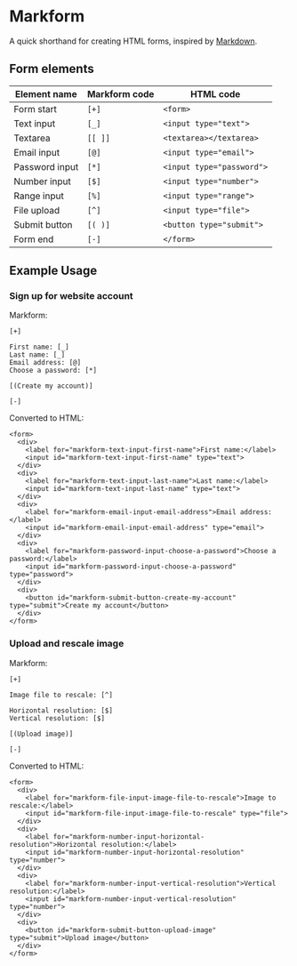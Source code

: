 # Markform

A quick shorthand for creating HTML forms, inspired by [Markdown](https://daringfireball.net/projects/markdown/).

## Form elements

| Element name | Markform code | HTML code |
| --- | -- | -- |
| Form start | `[+]` | `<form>` |
| Text input | `[_]` | `<input type="text">` |
| Textarea | `[[ ]]` | `<textarea></textarea>` |
| Email input | `[@]` | `<input type="email">` |
| Password input |`[*]` | `<input type="password">` |
| Number input | `[$]` | `<input type="number">` |
| Range input | `[%]` | `<input type="range">` |
| File upload | `[^]` | `<input type="file">` |
| Submit button | `[( )]` | `<button type="submit">` |
| Form end | `[-]` | `</form>` |

## Example Usage

### Sign up for website account

Markform:

```
[+]

First name: [_]
Last name: [_]
Email address: [@]
Choose a password: [*]

[(Create my account)]

[-]
```

Converted to HTML:

```
<form>
  <div>
    <label for="markform-text-input-first-name">First name:</label>
    <input id="markform-text-input-first-name" type="text">
  </div>
  <div>
    <label for="markform-text-input-last-name">Last name:</label>
    <input id="markform-text-input-last-name" type="text">
  </div>
  <div>
    <label for="markform-email-input-email-address">Email address:</label>
    <input id="markform-email-input-email-address" type="email">
  </div>
  <div>
    <label for="markform-password-input-choose-a-password">Choose a password:</label>
    <input id="markform-password-input-choose-a-password" type="password">
  </div>
  <div>
    <button id="markform-submit-button-create-my-account" type="submit">Create my account</button>
  </div>
</form>
```

### Upload and rescale image

Markform:

```
[+]

Image file to rescale: [^]

Horizontal resolution: [$]
Vertical resolution: [$]

[(Upload image)]

[-]
```

Converted to HTML:

```
<form>
  <div>
    <label for="markform-file-input-image-file-to-rescale">Image to rescale:</label>
    <input id="markform-file-input-image-file-to-rescale" type="file">
  </div>
  <div>
    <label for="markform-number-input-horizontal-resolution">Horizontal resolution:</label>
    <input id="markform-number-input-horizontal-resolution" type="number">
  </div>
  <div>
    <label for="markform-number-input-vertical-resolution">Vertical resolution:</label>
    <input id="markform-number-input-vertical-resolution" type="number">
  </div>
  <div>
    <button id="markform-submit-button-upload-image" type="submit">Upload image</button>
  </div>
</form>
```
